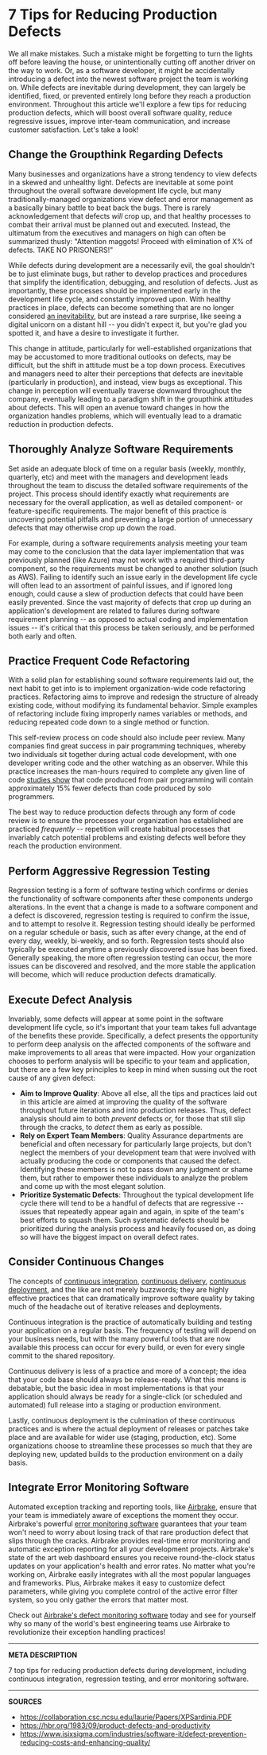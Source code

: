 # 7 Tips for Reducing Production Defects

We all make mistakes.  Such a mistake might be forgetting to turn the lights off before leaving the house, or unintentionally cutting off another driver on the way to work.  Or, as a software developer, it might be accidentally introducing a defect into the newest software project the team is working on.  While defects are inevitable during development, they can largely be identified, fixed, or prevented entirely long before they reach a production environment.  Throughout this article we'll explore a few tips for reducing production defects, which will boost overall software quality, reduce regressive issues, improve inter-team communication, and increase customer satisfaction.  Let's take a look!

## Change the Groupthink Regarding Defects

Many businesses and organizations have a strong tendency to view defects in a skewed and unhealthy light.  Defects are inevitable at some point throughout the overall software development life cycle, but many traditionally-managed organizations view defect and error management as a basically binary battle to beat back the bugs.  There is rarely acknowledgement that defects _will_ crop up, and that healthy processes to combat their arrival must be planned out and executed.  Instead, the ultimatum from the executives and managers on high can often be summarized thusly: "Attention maggots!  Proceed with elimination of X% of defects.  TAKE NO PRISONERS!"

While defects during development are a necessarily evil, the goal shouldn't be to just eliminate bugs, but rather to develop practices and procedures that simplify the identification, debugging, and resolution of defects.  Just as importantly, these processes should be implemented early in the development life cycle, and constantly improved upon.  With healthy practices in place, defects can become something that are no longer considered [an inevitability](https://airbrake.io/blog/devops/production-defects-are-not-inevitable), but are instead a rare surprise, like seeing a digital unicorn on a distant hill -- you didn't expect it, but you're glad you spotted it, and have a desire to investigate it further.

This change in attitude, particularly for well-established organizations that may be accustomed to more traditional outlooks on defects, may be difficult, but the shift in attitude must be a top down process.  Executives and managers need to alter their perceptions that defects are inevitable (particularly in production), and instead, view bugs as exceptional.  This change in perception will eventually traverse downward throughout the company, eventually leading to a paradigm shift in the groupthink attitudes about defects.  This will open an avenue toward changes in how the organization handles problems, which will eventually lead to a dramatic reduction in production defects.

## Thoroughly Analyze Software Requirements

Set aside an adequate block of time on a regular basis (weekly, monthly, quarterly, etc) and meet with the managers and development leads throughout the team to discuss the detailed software requirements of the project.  This process should identify exactly what requirements are necessary for the overall application, as well as detailed component- or feature-specific requirements.  The major benefit of this practice is uncovering potential pitfalls and preventing a large portion of unnecessary defects that may otherwise crop up down the road.

For example, during a software requirements analysis meeting your team may come to the conclusion that the data layer implementation that was previously planned (like Azure) may not work with a required third-party component, so the requirements must be changed to another solution (such as AWS).  Failing to identify such an issue early in the development life cycle will often lead to an assortment of painful issues, and if ignored long enough, could cause a slew of production defects that could have been easily prevented.  Since the vast majority of defects that crop up during an application's development are related to failures during software requirement planning -- as opposed to actual coding and implementation issues -- it's critical that this process be taken seriously, and be performed both early and often.

## Practice Frequent Code Refactoring

With a solid plan for establishing sound software requirements laid out, the next habit to get into is to implement organization-wide code refactoring practices.  Refactoring aims to improve and redesign the structure of already existing code, without modifying its fundamental behavior.  Simple examples of refactoring include fixing improperly names variables or methods, and reducing repeated code down to a single method or function.

This self-review process on code should also include peer review.  Many companies find great success in pair programming techniques, whereby two individuals sit together during actual code development, with one developer writing code and the other watching as an observer.  While this practice increases the man-hours required to complete any given line of code [studies show](https://collaboration.csc.ncsu.edu/laurie/Papers/XPSardinia.PDF) that code produced from pair programming will contain approximately 15% fewer defects than code produced by solo programmers.

The best way to reduce production defects through any form of code review is to ensure the processes your organization has established are practiced _frequently_ -- repetition will create habitual processes that invariably catch potential problems and existing defects well before they reach the production environment.

## Perform Aggressive Regression Testing

Regression testing is a form of software testing which confirms or denies the functionality of software components after these components undergo alterations.  In the event that a change is made to a software component and a defect is discovered, regression testing is required to confirm the issue, and to attempt to resolve it.  Regression testing should ideally be performed on a regular schedule or basis, such as after every change, at the end of every day, weekly, bi-weekly, and so forth.  Regression tests should also typically be executed anytime a previously discovered issue has been fixed.  Generally speaking, the more often regression testing can occur, the more issues can be discovered and resolved, and the more stable the application will become, which will reduce production defects dramatically.

## Execute Defect Analysis

Invariably, some defects will appear at some point in the software development life cycle, so it's important that your team takes full advantage of the benefits these provide.  Specifically, a defect presents the opportunity to perform deep analysis on the affected components of the software and make improvements to all areas that were impacted.  How your organization chooses to perform analysis will be specific to your team and application, but there are a few key principles to keep in mind when sussing out the root cause of any given defect:

- **Aim to Improve Quality**: Above all else, all the tips and practices laid out in this article are aimed at improving the quality of the software throughout future iterations and into production releases.  Thus, defect analysis should aim to both _prevent_ defects or, for those that still slip through the cracks, to _detect_ them as early as possible.
- **Rely on Expert Team Members**: Quality Assurance departments are beneficial and often necessary for particularly large projects, but don't neglect the members of your development team that were involved with actually producing the code or components that caused the defect.  Identifying these members is not to pass down any judgment or shame them, but rather to empower these individuals to analyze the problem and come up with the most elegant solution.
- **Prioritize Systematic Defects**: Throughout the typical development life cycle there will tend to be a handful of defects that are regressive -- issues that repeatedly appear again and again, in spite of the team's best efforts to squash them.  Such systematic defects should be prioritized during the analysis process and heavily focused on, as doing so will have the biggest impact on overall defect rates.

## Consider Continuous Changes

The concepts of [continuous integration](https://airbrake.io/blog/software-development/efficiency-continuous-integration-cloud), [continuous delivery](https://airbrake.io/blog/devops/take-headaches-out-of-deployment), [continuous deployment](https://airbrake.io/blog/devops/take-headaches-out-of-deployment), and the like are not merely buzzwords; they are highly effective practices that can dramatically improve software quality by taking much of the headache out of iterative releases and deployments.

Continuous integration is the practice of automatically building and testing your application on a regular basis.  The frequency of testing will depend on your business needs, but with the many powerful tools that are now available this process can occur for every build, or even for every single commit to the shared repository.

Continuous delivery is less of a practice and more of a concept; the idea that your code base should always be release-ready.  What this means is debatable, but the basic idea in most implementations is that your application should always be ready for a single-click (or scheduled and automated) full release into a staging or production environment.

Lastly, continuous deployment is the culmination of these continuous practices and is where the actual deployment of releases or patches take place and are available for wider use (staging, production, etc).  Some organizations choose to streamline these processes so much that they are deploying new, updated builds to the production environment on a daily basis.

## Integrate Error Monitoring Software

Automated exception tracking and reporting tools, like <a class="js-cta-utm" href="https://airbrake.io/account/new?utm_source=blog&utm_medium=end-post&utm_campaign=airbrake-how-to-reduce-production-defects">Airbrake</a>, ensure that your team is immediately aware of exceptions the moment they occur.  Airbrake's powerful <a class="js-cta-utm" href="https://airbrake.io/account/new?utm_source=blog&utm_medium=end-post&utm_campaign=airbrake-how-to-reduce-production-defects">error monitoring software</a> guarantees that your team won't need to worry about losing track of that rare production defect that slips through the cracks.  Airbrake provides real-time error monitoring and automatic exception reporting for all your development projects.  Airbrake's state of the art web dashboard ensures you receive round-the-clock status updates on your application's health and error rates.  No matter what you're working on, Airbrake easily integrates with all the most popular languages and frameworks.  Plus, Airbrake makes it easy to customize defect parameters, while giving you complete control of the active error filter system, so you only gather the errors that matter most.

Check out <a class="js-cta-utm" href="https://airbrake.io/account/new?utm_source=blog&utm_medium=end-post&utm_campaign=airbrake-how-to-reduce-production-defects">Airbrake's defect monitoring software</a> today and see for yourself why so many of the world's best engineering teams use Airbrake to revolutionize their exception handling practices!

---

__META DESCRIPTION__

7 top tips for reducing production defects during development, including continuous integration, regression testing, and error monitoring software.

---

__SOURCES__

- https://collaboration.csc.ncsu.edu/laurie/Papers/XPSardinia.PDF
- https://hbr.org/1983/09/product-defects-and-productivity
- https://www.isixsigma.com/industries/software-it/defect-prevention-reducing-costs-and-enhancing-quality/